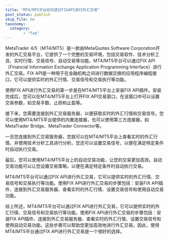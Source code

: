 ```yaml
---
title: "MT4/MT5平台如何透过FIXAPI进行外汇交易"
post_status: publish
skip_file: no
taxonomy:
  category:
        - "faq"
---
```


MetaTrader 4/5（MT4/MT5）是一款由MetaQuotes Software Corporation开发的外汇交易平台，它提供了一个完整的交易环境，包括交易软件、技术分析工具、实时行情、交易信号、自动交易等功能。MT4/MT5平台可以通过FIX API（Financial Information Exchange Application Programming Interface）进行外汇交易。FIX API是一种用于在金融机构之间进行数据交换的应用程序编程接口，它可以提供实时的外汇行情、交易信号和交易执行等功能。

使用FIX API进行外汇交易的第一步是在MT4/MT5平台上安装FIX API插件。安装完成后，您可以在MT4/MT5平台上打开FIX API交易窗口，在该窗口中可以设置交易参数，如交易手数、止损和止盈等。

接下来，您需要连接到外汇交易服务器，以便获取实时的外汇行情和交易信号。您可以使用MT4/MT5平台提供的内置连接器，也可以使用第三方连接器，如MetaTrader Bridge、MetaTrader Connector等。

一旦您连接到外汇交易服务器，您就可以在MT4/MT5平台上查看实时的外汇行情，并使用技术分析工具进行分析。您还可以设置交易信号，以便在满足特定条件时自动执行交易。

最后，您可以使用MT4/MT5平台上的自动交易功能，让您的交易更加高效。自动交易功能可以让您设置交易策略，以便在满足特定条件时自动执行交易。

MT4/MT5平台可以通过FIX API进行外汇交易，它可以提供实时的外汇行情、交易信号和交易执行等功能。使用FIX API进行外汇交易的步骤包括：安装FIX API插件、连接到外汇交易服务器、查看实时的外汇行情、设置交易信号和使用自动交易功能。

综上所述，MT4/MT5平台可以通过FIX API进行外汇交易，它可以提供实时的外汇行情、交易信号和交易执行等功能。使用FIX API进行外汇交易的步骤包括：安装FIX API插件、连接到外汇交易服务器、查看实时的外汇行情、设置交易信号和使用自动交易功能。这些步骤可以帮助您更加高效地进行外汇交易。因此，使用MT4/MT5平台通过FIX API进行外汇交易是一个很好的选择。
